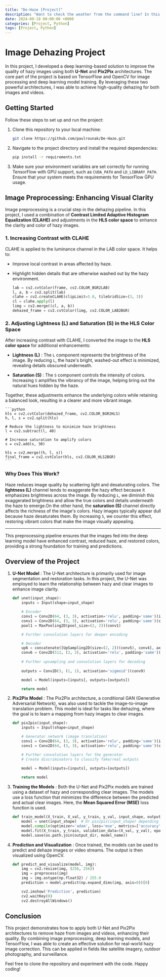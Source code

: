 ```yaml
---
title: "De-Haze [Project]"
description: "Want to check the weather from the command line? In this blog, we’ll show you a simple Python weather tool using the OpenWeatherMap API."
date: 2024-09-18 00:00:00 +0000
categories: [Project, Python]
tags: [Project, Python]
---
```


# Image Dehazing Project

In this project, I developed a deep learning-based solution to improve the quality of hazy images using both **U-Net** and **Pix2Pix** architectures. The core part of the project is based on TensorFlow and OpenCV for image processing and deep learning model training. By leveraging these two powerful architectures, I was able to achieve high-quality dehazing for both images and videos.

## Getting Started

Follow these steps to set up and run the project:

1. Clone this repository to your local machine:

    ```bash
    git clone https://github.com/paulrounak/De-Haze.git
    ```

2. Navigate to the project directory and install the required dependencies:


    ```bash
    pip install -r requirements.txt
    ```

3. Make sure your environment variables are set correctly for running TensorFlow with GPU support, such as `CUDA_PATH` and `LD_LIBRARY_PATH`. Ensure that your system meets the requirements for TensorFlow GPU usage.
 
## Image Preprocessing: Enhancing Visual Clarity

Image preprocessing is a crucial step in the dehazing pipeline. In this project, I used a combination of **Contrast Limited Adaptive Histogram Equalization (CLAHE)** and adjustments in the **HLS color space** to enhance the clarity and color of hazy images.

### 1. Increasing Contrast with CLAHE
CLAHE is applied to the luminance channel in the LAB color space. It helps to:
- Improve local contrast in areas affected by haze.
- Highlight hidden details that are otherwise washed out by the hazy environment.

    ```python
    lab = cv2.cvtColor(frame, cv2.COLOR_BGR2LAB)
    l, a, b = cv2.split(lab)
    clahe = cv2.createCLAHE(clipLimit=5.0, tileGridSize=(3, 3))
    cl = clahe.apply(l)
    limg = cv2.merge((cl, a, b))
    dehazed_frame = cv2.cvtColor(limg, cv2.COLOR_LAB2BGR)
    ```

### 2. Adjusting Lightness (L) and Saturation (S) in the HLS Color Space 
After increasing contrast with CLAHE, I converted the image to the **HLS color space**  for additional enhancements: 
- **Lightness (L)** : The `L` component represents the brightness of the image. By reducing `L`, the haze's bright, washed-out effect is minimized, revealing details obscured underneath.
 
- **Saturation (S)** : The `S` component controls the intensity of colors. Increasing `S` amplifies the vibrancy of the image, helping bring out the natural hues hidden by the haze.

Together, these adjustments enhance the underlying colors while retaining a balanced look, resulting in a clearer and more vibrant image.


    ```python
    hls = cv2.cvtColor(dehazed_frame, cv2.COLOR_BGR2HLS)
    h, l, s = cv2.split(hls)

    # Reduce the lightness to minimize haze brightness
    l = cv2.subtract(l, 40)

    # Increase saturation to amplify colors
    s = cv2.add(s, 30)

    hls = cv2.merge((h, l, s))
    final_frame = cv2.cvtColor(hls, cv2.COLOR_HLS2BGR)
    ```

### Why Does This Work? 
Haze reduces image quality by scattering light and desaturating colors. The **lightness (L)**  channel tends to exaggerate the hazy effect because it emphasizes brightness across the image. By reducing `L`, we diminish this exaggerated brightness and allow the true colors and details underneath the haze to emerge.On the other hand, the **saturation (S)**  channel directly affects the richness of the image's colors. Hazy images typically appear dull because haze desaturates them. By increasing `S`, we counter this effect, restoring vibrant colors that make the image visually appealing.

---


This preprocessing pipeline ensures that the images fed into the deep learning model have enhanced contrast, reduced haze, and restored colors, providing a strong foundation for training and predictions.
 
## Overview of the Project
1. **U-Net Model** :
The U-Net architecture is primarily used for image segmentation and restoration tasks. In this project, the U-Net was employed to learn the relationship between hazy and clear images to enhance image clarity.

    ```python
    def unet(input_shape):
        inputs = Input(shape=input_shape)

        # Encoder
        conv1 = Conv2D(64, (3, 3), activation='relu', padding='same')(inputs)
        conv1 = Conv2D(64, (3, 3), activation='relu', padding='same')(conv1)
        pool1 = MaxPooling2D(pool_size=(2, 2))(conv1)

        # Further convolution layers for deeper encoding

        # Decoder
        up6 = concatenate([UpSampling2D(size=(2, 2))(conv5), conv4], axis=-1)
        conv6 = Conv2D(512, (3, 3), activation='relu', padding='same')(up6)
        
        # Further upsampling and convolution layers for decoding
        
        outputs = Conv2D(3, (1, 1), activation='sigmoid')(conv9)

        model = Model(inputs=[inputs], outputs=[outputs])

        return model
    ```
 
2. **Pix2Pix Model** :
The Pix2Pix architecture, a conditional GAN (Generative Adversarial Network), was also used to tackle the image-to-image translation problem. This model is ideal for tasks like dehazing, where the goal is to learn a mapping from hazy images to clear images.

    ```python
    def pix2pix(input_shape):
        inputs = Input(shape=input_shape)

        # Generator network (image translation)
        conv1 = Conv2D(64, (3, 3), activation='relu', padding='same')(inputs)
        conv1 = Conv2D(64, (3, 3), activation='relu', padding='same')(conv1)

        # Further convolution layers for the generator
        # Create discriminators to classify fake/real outputs

        model = Model(inputs=[inputs], outputs=[outputs])
        
        return model
    ```
 
3. **Training the Models** :
Both the U-Net and Pix2Pix models are trained using a dataset of hazy and corresponding clear images. The models use a loss function that minimizes the difference between the predicted and actual clear images. Here, the **Mean Squared Error (MSE)**  loss function is used.

    ```python
    def train_model(X_train, X_val, y_train, y_val, input_shape, output_dir, num_epochs=60, batch_size=3, model_name='my_Model.h5'):
        model = unet(input_shape)  # Or pix2pix(input_shape) depending on the model
        model.compile(optimizer='adam', loss='mse', metrics=['accuracy'])
        model.fit(X_train, y_train, validation_data=(X_val, y_val), epochs=num_epochs, batch_size=batch_size)
        model.save(os.path.join(output_dir, model_name))
    ```
 
4. **Prediction and Visualization** :
Once trained, the models can be used to predict and dehaze images or video streams. The output is then visualized using OpenCV.

    ```python
    def predict_and_visualize(model, img):
        img = cv2.resize(img, (256, 256))
        img = preprocess(img)
        img = img.astype(np.float32) / 255.0
        prediction = model.predict(np.expand_dims(img, axis=0))[0]

        cv2.imshow('Prediction', prediction)
        cv2.waitKey(0)
        cv2.destroyAllWindows()
    ```

## Conclusion 

This project demonstrates how to apply both U-Net and Pix2Pix architectures to remove haze from images and videos, enhancing their quality. By combining image preprocessing, deep learning models, and TensorFlow, I was able to create an effective solution for real-world hazy image correction. This can be applied in fields like satellite imagery, outdoor photography, and surveillance.

Feel free to clone the repository and experiment with the code. Happy coding!
